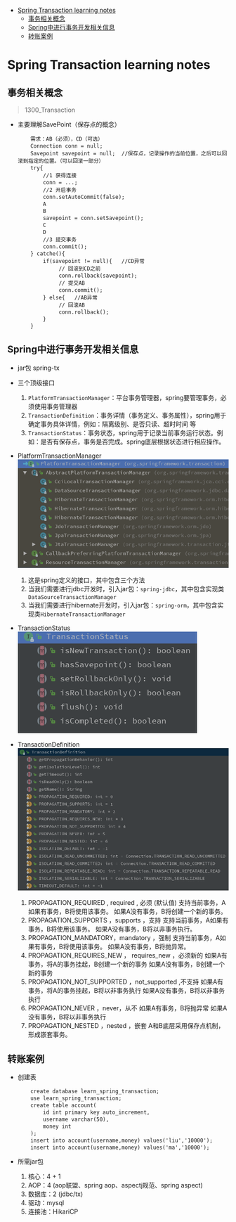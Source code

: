 <!-- TOC depthFrom:1 depthTo:6 withLinks:1 updateOnSave:1 orderedList:0 -->

- [Spring Transaction learning notes](#spring-transaction-learning-notes)
	- [事务相关概念](#事务相关概念)
	- [Spring中进行事务开发相关信息](#spring中进行事务开发相关信息)
	- [转账案例](#转账案例)

<!-- /TOC -->

# Spring Transaction learning notes

## 事务相关概念
> 1300_Transaction

- 主要理解SavePoint（保存点的概念）
	```
		需求：AB（必须），CD（可选）
		Connection conn = null;
		Savepoint savepoint = null;  //保存点，记录操作的当前位置，之后可以回滚到指定的位置。（可以回滚一部分）
		try{
			//1 获得连接
			conn = ...;
			//2 开启事务
			conn.setAutoCommit(false);
			A
			B
			savepoint = conn.setSavepoint();
			C
			D
			//3 提交事务
			conn.commit();
		} catche(){
			if(savepoint != null){   //CD异常
				 // 回滚到CD之前
				 conn.rollback(savepoint);
				 // 提交AB
				 conn.commit();
			} else{   //AB异常
				 // 回滚AB
				 conn.rollback();
			}
		}
	```

## Spring中进行事务开发相关信息

- jar包
spring-tx

- 三个顶级接口
	1. `PlatformTransactionManager`：平台事务管理器，spring要管理事务，必须使用事务管理器
	2. `TransactionDefinition`：事务详情（事务定义、事务属性），spring用于确定事务具体详情，例如：隔离级别、是否只读、超时时间 等
	3. `TransactionStatus`：事务状态，spring用于记录当前事务运行状态。例如：是否有保存点，事务是否完成。spring底层根据状态进行相应操作。

- PlatformTransactionManager
	![API](/learn-spring/assets/PlatformTransactionManager.png)

	1. 这是spring定义的接口，其中包含三个方法
	2. 当我们需要进行jdbc开发时，引入jar包：`spring-jdbc`，其中包含实现类`DataSourceTransactionManager`
	3. 当我们需要进行hibernate开发时，引入jar包：`spring-orm`，其中包含实现类`HibernateTransactionManager`

- TransactionStatus
	![API](/learn-spring/assets/TransactionStatus.png)

- TransactionDefinition
	![API](/learn-spring/assets/TransactionDefinition.png)

	1. PROPAGATION_REQUIRED , required , 必须  (默认值)
		支持当前事务，A如果有事务，B将使用该事务。
		如果A没有事务，B将创建一个新的事务。
	1. PROPAGATION_SUPPORTS ，supports ，支持
		支持当前事务，A如果有事务，B将使用该事务。
		如果A没有事务，B将以非事务执行。
	1. PROPAGATION_MANDATORY，mandatory ，强制
		支持当前事务，A如果有事务，B将使用该事务。
		如果A没有事务，B将抛异常。
	1. PROPAGATION_REQUIRES_NEW ， requires_new ，必须新的
		如果A有事务，将A的事务挂起，B创建一个新的事务
		如果A没有事务，B创建一个新的事务
	1. PROPAGATION_NOT_SUPPORTED ，not_supported ,不支持
		如果A有事务，将A的事务挂起，B将以非事务执行
		如果A没有事务，B将以非事务执行
	1. PROPAGATION_NEVER ，never，从不
		如果A有事务，B将抛异常
		如果A没有事务，B将以非事务执行
	1. PROPAGATION_NESTED ，nested ，嵌套
		A和B底层采用保存点机制，形成嵌套事务。

## 转账案例

- 创建表
	```
		create database learn_spring_transaction;
		use learn_spring_transaction;
		create table account(
			id int primary key auto_increment,
			username varchar(50),
			money int
		);
		insert into account(username,money) values('liu','10000');
		insert into account(username,money) values('ma','10000');
	```

- 所需jar包
	1. 核心：4 + 1
	2. AOP：4 (aop联盟、spring aop、aspectj规范、spring aspect)
	3. 数据库：2 (jdbc/tx)
	4. 驱动：mysql
	5. 连接池：HikariCP
